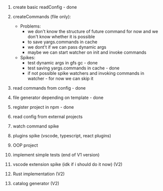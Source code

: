 1. create basic readConfig - done
2. createCommands (file only):

   - Problems:
     - we don't know the structure of future command for now and we don't know whether it is possible
     - to save yargs.commands in cache
     - we dont't if we can pass dynamic args
     - maybe we can start watcher on init and invoke commands
   - Spikes:
     - test dynamic args in gfs gc - done
     - test saving yargs.commands in cache - done
     - if not possible spike watchers and invoking commands in watcher - for now we can skip it

3. read commands from config - done
4. file generator depending on template - done
5. register project in npm - done
6. read config from external projects
7. watch command spike
8. plugins spike (vscode, typescript, react plugins)
9. OOP project
10. implement simple tests (end of V1 version)
11. vscode extension spike (idk if i should do it now) (V2)
12. Rust implementation (V2)
13. catalog generator (V2)
